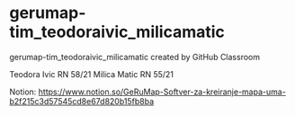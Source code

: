 # gerumap-tim_teodoraivic_milicamatic
gerumap-tim_teodoraivic_milicamatic created by GitHub Classroom

Teodora Ivic RN 58/21
Milica Matic RN 55/21

Notion: https://www.notion.so/GeRuMap-Softver-za-kreiranje-mapa-uma-b2f215c3d57545cd8e67d820b15fb8ba
